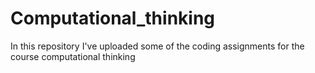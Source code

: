 # Computational_thinking
In this repository I've uploaded some of the coding assignments for the course computational thinking
